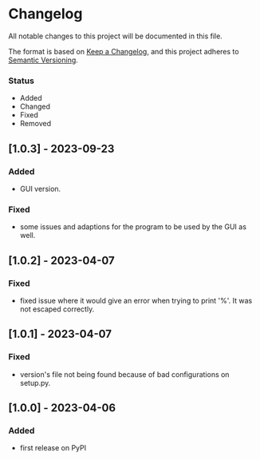 # Changelog

All notable changes to this project will be documented in this file.

The format is based on [Keep a Changelog](https://keepachangelog.com/en/1.0.0/),
and this project adheres to [Semantic Versioning](https://semver.org/spec/v2.0.0.html).

### Status
- Added
- Changed
- Fixed
- Removed

## [1.0.3] - 2023-09-23

### Added
- GUI version.

### Fixed
- some issues and adaptions for the program to be used by the GUI as well.

## [1.0.2] - 2023-04-07

### Fixed
- fixed issue where it would give an error when trying to print '%'. It was not escaped correctly.

## [1.0.1] - 2023-04-07

### Fixed
- version's file not being found because of bad configurations on setup.py.

## [1.0.0] - 2023-04-06

### Added
- first release on PyPI
